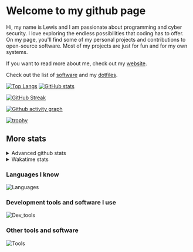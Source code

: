 # Welcome to my github page
Hi, my name is Lewis and I am passionate about programming and cyber security. I love exploring the endless possibilities that coding has to offer. On my page, you'll find some of my personal projects and contributions to open-source software. Most of my projects are just for fun and for my own systems.

If you want to read more about me, check out my [website](https://awesomelewis2007.github.io/).

Check out the list of [software](https://github.com/awesomelewis2007/awesomelewis2007/blob/master/software.md) and my [dotfiles](https://github.com/awesomelewis2007/dotfiles).



[![Top Langs](https://github-readme-stats.vercel.app/api/top-langs/?username=awesomelewis2007&hide=html,css,jupyter%20notebook&langs_count=10&layout=compact&theme=transparent&exclude_repo=GPT-code-repository)](https://github.com/anuraghazra/github-readme-stats) [![GitHub stats](https://github-readme-stats.vercel.app/api?username=awesomelewis2007&show_icons=true&theme=transparent)](https://github.com/anuraghazra/github-readme-stats)

[![GitHub Streak](https://streak-stats.demolab.com?user=Awesomelewis2007&theme=transparent)](https://git.io/streak-stats)

[![Github activity graph](https://github-readme-activity-graph.cyclic.app/graph?username=awesomelewis2007&theme=github-compact&area=true)](https://github.com/ashutosh00710/github-readme-activity-graph)

[![trophy](https://github-profile-trophy.vercel.app/?username=awesomelewis2007&theme=darkhub)](https://github.com/ryo-ma/github-profile-trophy)

## More stats
<details close>
<summary>Advanced github stats</summary>
<br>
  
![Metrics](https://raw.githubusercontent.com/awesomelewis2007/awesomelewis2007/master/github-metrics.svg)
  
</details>

<details close>
<summary>Wakatime stats</summary>
<br>

<!--START_SECTION:waka-->

```text
Markdown      4 hrs 36 mins   ██████▒░░░░░░░░░░░░░░░░░░   25.96 %
Python        3 hrs 19 mins   ████▓░░░░░░░░░░░░░░░░░░░░   18.79 %
C             2 hrs 13 mins   ███░░░░░░░░░░░░░░░░░░░░░░   12.51 %
Other         1 hr 12 mins    █▓░░░░░░░░░░░░░░░░░░░░░░░   06.78 %
```

<!--END_SECTION:waka-->
</details>

### Languages I know
![Languages](https://skillicons.dev/icons?i=python,cpp,cs,c,javascript,nodejs,dotnet,bash,css,html,rust)
### Development tools and software I use
![Dev_tools](https://skillicons.dev/icons?i=git,docker,github,googlecloud,vscode,visualstudio,raspberrypi,linux,powershell,replit)
### Other tools and software
![Tools](https://skillicons.dev/icons?i=blender,ps,pr,ai,xd,figma)
